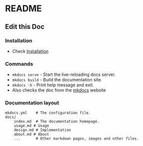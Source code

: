 # README

## Edit this Doc

### Installation
- Check [Installation](https://www.mkdocs.org/user-guide/installation/) 

### Commands
* `mkdocs serve` - Start the live-reloading docs server.
* `mkdocs build` - Build the documentation site.
* `mkdocs -h` - Print help message and exit.
* Also checks the doc from the [mkdocs](https://www.mkdocs.org/) website

### Documentation layout
    mkdocs.yml    # The configuration file.
    docs/
        index.md  # The documentation homepage.
        usage.md # Usage
        design.md # Implementation
        about.md # About
        ...       # Other markdown pages, images and other files.
